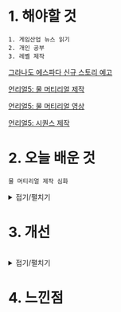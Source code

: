 # 1. 해야할 것
```
1. 게임산업 뉴스 읽기
2. 개인 공부
3. 레벨 제작
```
[그라나도 에스파다 신규 스토리 예고](https://www.gamemeca.com/view.php?gid=1744341)

[언리얼5: 물 머티리얼 제작](https://dev.epicgames.com/community/learning/courses/WL6/unreal-engine-5215ac/k0Z8/unreal-engine-d82158)

[언리얼5: 물 머티리얼 영상](https://www.youtube.com/watch?v=memtwULoJbs)

[언리얼5: 시퀀스 제작](https://www.youtube.com/watch?v=nuKGUEWZ5VM)

# 2. 오늘 배운 것
```
물 머티리얼 제작 심화
```
<details>
<summary>접기/펼치기</summary>

1. single layer water 세팅

![image](https://github.com/JM94Ent/TIL-WIL/assets/143363550/37ee8b9e-d6f6-4013-803c-de7e499b7ba8)

2. 

![image](https://github.com/JM94Ent/TIL-WIL/assets/143363550/ebeb3fcf-465f-465d-ac03-0f240a717a7d)


3. 흡수할 색 설정

![image](https://github.com/JM94Ent/TIL-WIL/assets/143363550/4da279f7-3f03-4add-887e-bbd5c5642050)




</details>



# 3. 개선
```

```
<details>
<summary>접기/펼치기</summary>


</details>



# 4. 느낀점
```

```


